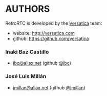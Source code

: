 # AUTHORS

RetroRTC is developed by the [Versatica](http://versatica.com) team:

* website: http://versatica.com
* github: https://github.com/versatica


### Iñaki Baz Castillo

* <ibc@aliax.net> (github [@ibc](https://github.com/ibc))


### José Luis Millán

* <jmillan@aliax.net> (github [@jmillan](https://github.com/jmillan))

